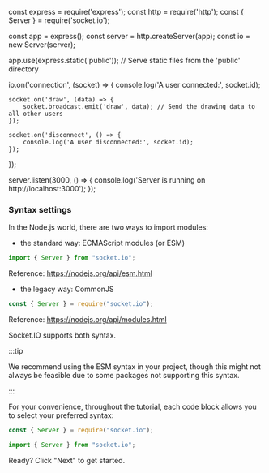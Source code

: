 const express = require('express');
const http = require('http');
const { Server } = require('socket.io');

const app = express();
const server = http.createServer(app);
const io = new Server(server);

app.use(express.static('public')); // Serve static files from the 'public' directory

io.on('connection', (socket) => {
    console.log('A user connected:', socket.id);

    socket.on('draw', (data) => {
        socket.broadcast.emit('draw', data); // Send the drawing data to all other users
    });

    socket.on('disconnect', () => {
        console.log('A user disconnected:', socket.id);
    });
});

server.listen(3000, () => {
    console.log('Server is running on http://localhost:3000');
});


### Syntax settings

In the Node.js world, there are two ways to import modules:

- the standard way: ECMAScript modules (or ESM)

```js
import { Server } from "socket.io";
```

Reference: https://nodejs.org/api/esm.html

- the legacy way: CommonJS

```js
const { Server } = require("socket.io");
```

Reference: https://nodejs.org/api/modules.html

Socket.IO supports both syntax. 

:::tip

We recommend using the ESM syntax in your project, though this might not always be feasible due to some packages not supporting this syntax.

:::

For your convenience, throughout the tutorial, each code block allows you to select your preferred syntax:

<Tabs groupId="lang">
  <TabItem value="cjs" label="CommonJS" default>

```js
const { Server } = require("socket.io");
```

  </TabItem>
  <TabItem value="mjs" label="ES modules">

```js
import { Server } from "socket.io";
```

  </TabItem>
</Tabs>


Ready? Click "Next" to get started.
